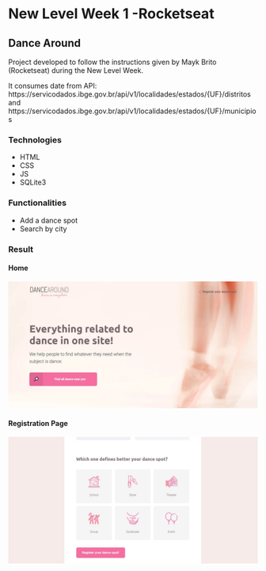 <h1> New Level Week 1 -Rocketseat </h1>
<h2> Dance Around </h2>
<p> Project developed to follow the instructions given by Mayk Brito (Rocketseat) during the New Level Week.</p>
<p> It consumes date from API: https://servicodados.ibge.gov.br/api/v1/localidades/estados/{UF}/distritos and https://servicodados.ibge.gov.br/api/v1/localidades/estados/{UF}/municipios </p>
                                

<h3> Technologies </h3>
<ul>
  <li>HTML</li>
  <li>CSS</li>
  <li>JS</li>
  <li>SQLite3</li>
</ul>

<h3> Functionalities </h3>
<ul>
  <li>Add a dance spot</li>
  <li>Search by city</li>
</ul>

<h3> Result </h3>

<h4><strong>Home</strong></h4>

<img src="public/assets/nlwindex.jpg">

<h4><strong>Registration Page</strong></h4>

<img src="public/assets/nlw3.jpg">




